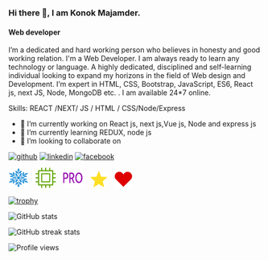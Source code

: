 ### Hi there 👋, I am Konok Majamder.
#### Web developer

 I’m a dedicated and hard working person who believes in honesty and good working relation. I'm a Web Developer. I am always ready to learn any technology or language. A highly dedicated, disciplined and self-learning individual looking to expand my horizons in the field of Web design and Development. I’m expert in HTML, CSS, Bootstrap, JavaScript, ES6, React js, next JS, Node, MongoDB etc. . I am available 24*7 online.

Skills:  REACT /NEXT/ JS / HTML / CSS/Node/Express

- 🔭 I’m currently working on React js, next js,Vue js, Node and express js 
- 🌱 I’m currently learning REDUX, node js 
- 👯 I’m looking to collaborate on   


[<img src='https://cdn.jsdelivr.net/npm/simple-icons@3.0.1/icons/github.svg' alt='github' height='40'>](https://github.com/konok101)  [<img src='https://cdn.jsdelivr.net/npm/simple-icons@3.0.1/icons/linkedin.svg' alt='linkedin' height='40'>](https://www.linkedin.com/in/https://www.linkedin.com/in/konok-majamder/)  [<img src='https://cdn.jsdelivr.net/npm/simple-icons@3.0.1/icons/facebook.svg' alt='facebook' height='40'>](https://www.facebook.com/https://web.facebook.com/rockykonok/)  

<a href='https://archiveprogram.github.com/'><img src='https://raw.githubusercontent.com/acervenky/animated-github-badges/master/assets/acbadge.gif' width='40' height='40'></a> <a href='https://docs.github.com/en/developers'><img src='https://raw.githubusercontent.com/acervenky/animated-github-badges/master/assets/devbadge.gif' width='40' height='40'></a> <a href='https://github.com/pricing'><img src='https://raw.githubusercontent.com/acervenky/animated-github-badges/master/assets/pro.gif' width='40' height='40'></a> <a href='https://stars.github.com/'><img src='https://raw.githubusercontent.com/acervenky/animated-github-badges/master/assets/starbadge.gif' width='35' height='35'></a> <a href='https://docs.github.com/en/github/supporting-the-open-source-community-with-github-sponsors'><img src='https://raw.githubusercontent.com/acervenky/animated-github-badges/master/assets/sponsorbadge.gif' width='35' height='35'></a> 

[![trophy](https://github-profile-trophy.vercel.app/?username=konok101)](https://github.com/ryo-ma/github-profile-trophy)

![GitHub stats](https://github-readme-stats.vercel.app/api?username=konok101&show_icons=true&count_private=false)  

![GitHub streak stats](https://streak-stats.demolab.com/?user=konok101)  

![Profile views](https://gpvc.arturio.dev/konok101)  
